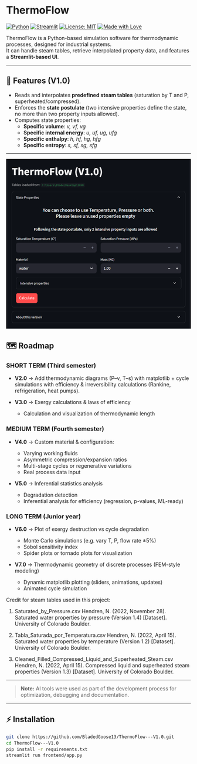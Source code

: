 # ThermoFlow

[![Python](https://img.shields.io/badge/python-3.10%2B-blue.svg)](https://www.python.org/)
[![Streamlit](https://img.shields.io/badge/Streamlit-app-red.svg)](https://streamlit.io/)
[![License: MIT](https://img.shields.io/badge/License-MIT-green.svg)](LICENSE)
[![Made with Love](https://img.shields.io/badge/Made%20with-%E2%9D%A4-red.svg)]()

ThermoFlow is a Python-based simulation software for thermodynamic processes, designed for industrial systems.  
It can handle steam tables, retrieve interpolated property data, and features a **Streamlit-based UI**.

---

## 🚀 Features (V1.0)
- Reads and interpolates **predefined steam tables** (saturation by T and P, superheated/compressed).
- Enforces the **state postulate** (two intensive properties define the state, no more than two property inputs allowed).
- Computes state properties:
  - **Specific volume**: *v, vf, vg*
  - **Specific internal energy**: *u, uf, ug, ufg*
  - **Specific enthalpy**: *h, hf, hg, hfg*
  - **Specific entropy**: *s, sf, sg, sfg*
---
<img src="ThermoFlow%20(V1.0).png" alt="ThermoFlow UI" width="600">

## 🗺️ Roadmap

### SHORT TERM (Third semester)
- **V2.0** → Add thermodynamic diagrams (P–v, T–s) with matplotlib + cycle simulations with efficiency & irreversibility calculations (Rankine, refrigeration, heat pumps).

- **V3.0** → Exergy calculations & laws of efficiency  
  - Calculation and visualization of thermodynamic length

### MEDIUM TERM (Fourth semester)
- **V4.0** → Custom material & configuration:  
  - Varying working fluids  
  - Asymmetric compression/expansion ratios  
  - Multi-stage cycles or regenerative variations  
  - Real process data input  

- **V5.0** → Inferential statistics analysis  
  - Degradation detection  
  - Inferential analysis for efficiency (regression, p-values, ML-ready)  

### LONG TERM (Junior year)
- **V6.0** → Plot of exergy destruction vs cycle degradation  
  - Monte Carlo simulations (e.g. vary T, P, flow rate ±5%)  
  - Sobol sensitivity index  
  - Spider plots or tornado plots for visualization
    
- **V7.0** → Thermodynamic geometry of discrete processes (FEM-style modeling)  
  - Dynamic matplotlib plotting (sliders, animations, updates)  
  - Animated cycle simulation  

Credit for steam tables used in this project: 
1. Saturated_by_Pressure.csv
Hendren, N. (2022, November 28). Saturated water properties by pressure (Version 1.4) [Dataset]. University of Colorado Boulder.

2. Tabla_Saturada_por_Temperatura.csv
Hendren, N. (2022, April 15). Saturated water properties by temperature (Version 1.2) [Dataset]. University of Colorado Boulder.

3. Cleaned_Filled_Compressed_Liquid_and_Superheated_Steam.csv
Hendren, N. (2022, April 15). Compressed liquid and superheated steam properties (Version 1.3) [Dataset]. University of Colorado Boulder.
---
> **Note:** AI tools were used as part of the development process for optimization, debugging and documentation.
---
## ⚡ Installation
```bash
git clone https://github.com/BladedGoose13/ThermoFlow---V1.0.git
cd ThermoFlow---V1.0
pip install -r requirements.txt
streamlit run frontend/app.py
